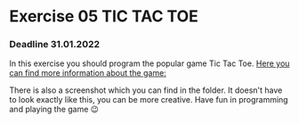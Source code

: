 # Exercise 05 TIC TAC TOE 
### Deadline 31.01.2022

In this exercise you should program the popular game Tic Tac Toe. 
[Here you can find more information about the game:](https://en.wikipedia.org/wiki/Tic-tac-toe)

There is also a screenshot which you can find in the folder.
It doesn't have to look exactly like this, you can be more creative. 
Have fun in programming and playing the game :wink:
